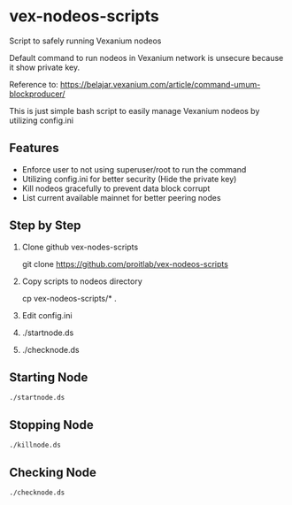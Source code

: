 # vex-nodeos-scripts
Script to safely running Vexanium nodeos

Default command to run nodeos in Vexanium network is unsecure because it show private key.

Reference to: https://belajar.vexanium.com/article/command-umum-blockproducer/


This is just simple bash script to easily manage Vexanium nodeos by utilizing config.ini

## Features

- Enforce user to not using superuser/root to run the command
- Utilizing config.ini for better security (Hide the private key)
- Kill nodeos gracefully to prevent data block corrupt
- List current available mainnet for better peering nodes

## Step by Step

1. Clone github vex-nodes-scripts

   git clone https://github.com/proitlab/vex-nodeos-scripts

2. Copy scripts to nodeos directory

   cp vex-nodeos-scripts/* .

3. Edit config.ini
4. ./startnode.ds
5. ./checknode.ds

## Starting Node 

    ./startnode.ds 


## Stopping Node

    ./killnode.ds


## Checking Node

    ./checknode.ds
